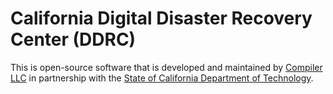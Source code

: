 # California Digital Disaster Recovery Center (DDRC)

This is open-source software that is developed and maintained by [Compiler LLC](https://compiler.la) in partnership with the [State of California Department of Technology](https://cdt.ca.gov).
